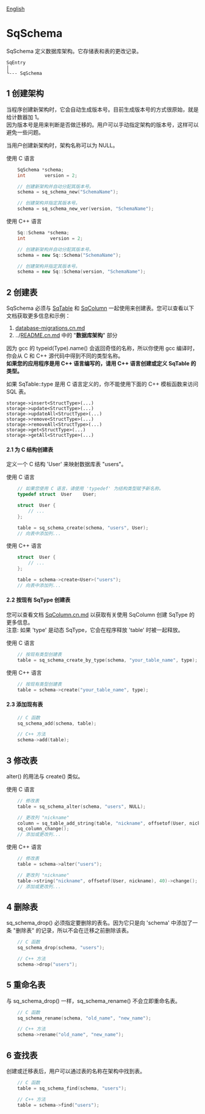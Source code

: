 ﻿[English](SqSchema.md)

# SqSchema

SqSchema 定义数据库架构。它存储表和表的更改记录。

	SqEntry
	│
	└--- SqSchema

## 1 创建架构

当程序创建新架构时，它会自动生成版本号。目前生成版本号的方式很原始，就是给计数器加 1。  
因为版本号是用来判断是否做迁移的。用户可以手动指定架构的版本号，这样可以避免一些问题。  
  
当用户创建新架构时，架构名称可以为 NULL。  
  
使用 C 语言

```c
	SqSchema *schema;
	int       version = 2;

	// 创建新架构并自动分配其版本号。
	schema = sq_schema_new("SchemaName");

	// 创建架构并指定其版本号。
	schema = sq_schema_new_ver(version, "SchemaName");
```

使用 C++ 语言

```c++
	Sq::Schema *schema;
	int         version = 2;

	// 创建新架构并自动分配其版本号。
	schema = new Sq::Schema("SchemaName");

	// 创建架构并指定其版本号。
	schema = new Sq::Schema(version, "SchemaName");
```

## 2 创建表

SqSchema 必须与 [SqTable](SqTable.cn.md) 和 [SqColumn](SqColumn.cn.md) 一起使用来创建表。您可以查看以下文档获取更多信息和示例：  
1. [database-migrations.cn.md](database-migrations.cn.md)
2. ../[README.cn.md](../README.cn.md#数据库架构) 中的 "**数据库架构**" 部分
  
因为 gcc 的 typeid(Type).name() 会返回奇怪的名称，所以你使用 gcc 编译时，你会从 C 和 C++ 源代码中得到不同的类型名称。  
**如果您的应用程序是用 C++ 语言编写的，请用 C++ 语言创建或定义 SqTable 的类型。**  
  
如果 SqTable::type 是用 C 语言定义的，你不能使用下面的 C++ 模板函数来访问 SQL 表。

	storage->insert<StructType>(...)
	storage->update<StructType>(...)
	storage->updateAll<StructType>(...)
	storage->remove<StructType>(...)
	storage->removeAll<StructType>(...)
	storage->get<StructType>(...)
	storage->getAll<StructType>(...)

#### 2.1 为 C 结构创建表

定义一个 C 结构 'User' 来映射数据库表 "users"。  
  
使用 C 语言

```c
	// 如果您使用 C 语言，请使用 'typedef' 为结构类型赋予新名称。
	typedef struct  User    User;

	struct  User {
		// ...
	};

	table = sq_schema_create(schema, "users", User);
	// 向表中添加列...
```

使用 C++ 语言

```c++
	struct  User {
		// ...
	};

	table = schema->create<User>("users");
	// 向表中添加列...
```

#### 2.2 按现有 SqType 创建表

您可以查看文档 [SqColumn.cn.md](SqColumn.cn.md) 以获取有关使用 SqColumn 创建 SqType 的更多信息。  
注意: 如果 'type' 是动态 SqType，它会在程序释放 'table' 时被一起释放。  
  
使用 C 语言

```c
	// 按现有类型创建表
	table = sq_schema_create_by_type(schema, "your_table_name", type);
```

使用 C++ 语言

```c++
	// 按现有类型创建表
	table = schema->create("your_table_name", type);
```

#### 2.3 添加现有表

```c++
	// C 函数
	sq_schema_add(schema, table);

	// C++ 方法
	schema->add(table);
```

## 3 修改表

alter() 的用法与 create() 类似。  
  
使用 C 语言

```c
	// 修改表
	table = sq_schema_alter(schema, "users", NULL);

	// 更改列 "nickname"
	column = sq_table_add_string(table, "nickname", offsetof(User, nickname), 40);
	sq_column_change();
	// 添加或更改列...
```

使用 C++ 语言

```c++
	// 修改表
	table = schema->alter("users");

	// 更改列 "nickname"
	table->string("nickname", offsetof(User, nickname), 40)->change();
	// 添加或更改列...
```

## 4 删除表

sq_schema_drop() 必须指定要删除的表名。因为它只是向 'schema' 中添加了一条 "删除表" 的记录，所以不会在迁移之前删除该表。

```c++
	// C 函数
	sq_schema_drop(schema, "users");

	// C++ 方法
	schema->drop("users");
```

## 5 重命名表

与 sq_schema_drop() 一样，sq_schema_rename() 不会立即重命名表。

```c++
	// C 函数
	sq_schema_rename(schema, "old_name", "new_name");

	// C++ 方法
	schema->rename("old_name", "new_name");
```

## 6 查找表

创建或迁移表后，用户可以通过表的名称在架构中找到表。

```c++
	// C 函数
	table = sq_schema_find(schema, "users");

	// C++ 方法
	table = schema->find("users");
```
